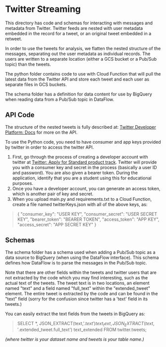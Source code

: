 # Twitter Streaming

This directory has code and schemas for interacting with messages and 
metadata from Twitter. Twitter feeds are nested with user metadata embedded in
the record for a tweet, or an original tweet embedded in a retweet.

In order to use the tweets for analysis, we flatten the nested structure of
the messages, separating out the user metadata as individual records. The
users are written to a separate location (either a GCS bucket or a Pub/Sub
topic) than the tweets.

The python folder contains code to use with Cloud Function that will pull the 
latest data from the Twitter API and store each tweet and each user as 
separate files in GCS buckets. 

The schema folder has a definition for data content for use by BigQuery when
reading data from a Pub/Sub topic in DataFlow.

## API Code

The structure of the nested tweets is fully described at: 
[Twitter Developer Platform: Docs](https://developer.twitter.com/en/docs/twitter-api) for more on the API.

To use the Python code, you need to have consumer and app keys provided by
twitter in order to access the twitter API.
1. First, go through the process of creating a developer account with 
   twitter at [Twitter: Apply for Standard product track](https://developer.twitter.com/en/apply-for-access.html). Twitter will provide you with a consumer key and secret
   in the process (basically a user ID and password). You are also given a
   bearer token.
   During the application, identify that you are a student using this for 
   educational purposes.
2. Once you have a developer account, you can generate an access token, which
   is another pair of key and secret.
3. When you upload main.py and requirements.txt to a Cloud Function, create a 
   file named twitterKeys.json with all of the above keys, as:
   
> {
>  "consumer_key": "USER KEY",
>  "consumer_secret": "USER SECRET KEY",
>  "bearer_token": "BEARER TOKEN",
>  "access_token": "APP KEY",
>  "access_secret": "APP SECRET KEY"
> }

## Schemas

The schema folder has a schema used when adding a Pub/Sub topic as a data
source to BigQuery (when using the DataFlow interface). This schema defines
how DataFlow is to parse the messages in the Pub/Sub topic.

Note that there are other fields within the tweets and twitter users that are
not extracted by the code which you may find interesting, such as the actual
text of the tweets. The tweet text is in two locations, an element named 
"text" and a field named "full_text" within the "extended_tweet" element. 
The entire tweet is extracted by the code and can be found in the "text" field
(sorry for the confusion since twitter has a 'text' field in its tweets.)

You can easily extract the text fields from the tweets in BigQuery as:

> SELECT 
>    *,
>    JSON_EXTRACT(text,'$.text') text_text, 
>    JSON_EXTRACT(text,'$.extended_tweet.full_text') text_extended
>FROM twitter.tweets;

_(where twitter is your dataset name and tweets is your table name.)_